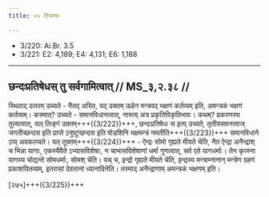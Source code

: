 ```yaml
---
title: ५५ टिप्पण्यः

---
```

- 3/220: Ai.Br. 3.5
- 3/221: E2: 4,189; E4: 4,131; E6: 1,188

____________________________________________


## छन्दःप्रतिषेधस् तु सर्वगामित्वात् // MS_३,२.३८ //

स्थिताद् उत्तरम् उच्यते - नैतद् अस्ति, यद् उक्तम् ऊहेन मन्त्रवद् भक्षणं कर्तव्यम् इति, अमन्त्रकं भक्षणं कर्तव्यम्। कस्मात्? उच्यते - समानविधानत्वात्, नास्त्य् अत्र प्रकृतिविकृतिभावः। कथम्? प्रकरणस्य तुल्यत्वात्, यल् लिङ्गं उक्तम्+++({3/222})+++, छन्दःप्रतिषेधः स इत्य् उच्यते, तृतीयसवनत्वाज् जगतीच्छन्दस इति प्राप्ते ऽनुष्टुप्छन्दस इति षोडशिनि भक्षमन्त्रं नमतीति+++({3/223})+++ समानविधाने ऽप्य् अवकल्प्यते। यत् तूक्तम्+++({3/224})+++ - ऐन्द्रः सोमो गृह्यते मीयते चेति, नैत ऐन्द्रा अनैन्द्राश् च भिन्ना यागाः, एकस्यैवैते ऽभ्यासविशेषाः, न चाभासविशेषाणां धर्मा गुणत्वात्, सर्व एते यागधर्माः। तेन कृत्स्ना यागस्य चोद्यन्ते सोमधर्माः, सोमश् चेति। यच् च, इन्द्रो गृह्यते मीयते चेति, इन्द्रस्य मन्त्राम्नानान् मन्त्रेण ग्रहणं प्रकाशयितव्यम्, इतरासां देवतानां ध्यानादिनेति। तस्माद् अनैन्द्राणाम् अमन्त्रकं भक्षणम् इति।

[२७५]+++({3/225})+++
